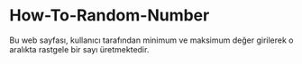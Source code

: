 # How-To-Random-Number
Bu web sayfası, kullanıcı tarafından minimum ve maksimum değer girilerek o aralıkta rastgele bir sayı üretmektedir. 
